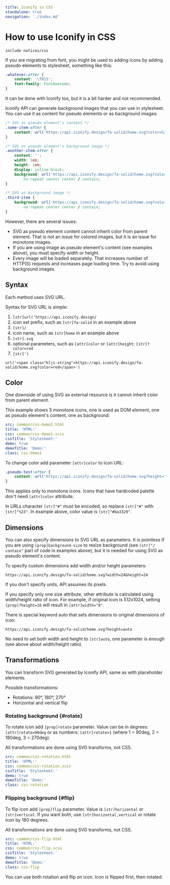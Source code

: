 ```yaml
title: Iconify in CSS
standalone: true
navigation: './index.md'
```

# How to use Iconify in CSS

`include notices/css`

If you are migrating from font, you might be used to adding icons by adding pseudo elements to stylesheet, something like this:

```css
.whatever:after {
	content: '\f015';
	font-family: FontAwesome;
}
```

It can be done with Iconify too, but it is a bit harder and not recommended.

Iconify API can generate background images that you can use in stylesheet. You can use it as content for pseudo elements or as background images:

```css
/* SVG as pseudo element's content */
.some-item:after {
	content: url('https://api.iconify.design/fa-solid/home.svg?color=%23ba3329&height=16');
}

/* SVG as pseudo element's background image */
.another-item:after {
	content: '';
	width: 1em;
	height: 1em;
	display: inline-block;
	background: url('https://api.iconify.design/fa-solid/home.svg?color=%23ba3329')
		no-repeat center center / contain;
}

/* SVG as background image */
.third-item {
	background: url('https://api.iconify.design/fa-solid/home.svg?color=%23ba3329')
		no-repeat center center / contain;
}
```

However, there are several issues:

- SVG as pseudo element content cannot inherit color from parent element. That is not an issue for colored images, but it is an issue for monotone images.
- If you are using image as pseudo element's content (see examples above), you must specify width or height.
- Every image will be loaded separately. That increases number of HTTP(S) requests and increases page loading time. Try to avoid using background images.

## Syntax

Each method uses SVG URL.

Syntax for SVG URL is simple:

1. `[str]url('https://api.iconify.design/`
2. icon set prefix, such as `[str]fa-solid` in an example above
3. `[str]/`
4. icon name, such as `[str]home` in an example above
5. `[str].svg`
6. optional parameters, such as `[attr]color` or `[attr]height`: `[str]?color=red`
7. `[str]')`

```raw
url('<span class="hljs-string">https://api.iconify.design/fa-solid/home.svg?color=red</span>')
```

## Color

One downside of using SVG as external resource is it cannot inherit color from parent element.

This example shows 3 monotone icons, one is used as DOM element, one as pseudo element's content, one as background:

```yaml
src: common/css-demo1.html
title: 'HTML:'
css: common/css-demo1.scss
cssTitle: 'Stylesheet:'
demo: true
demoTitle: 'Demo:'
class: css-demo1
```

To change color add parameter `[attr]color` to icon URL:

```css
.pseudo-test:after {
	content: url('https://api.iconify.design/fa-solid/home.svg?height=16&color=%23ba3329');
}
```

This applies only to monotone icons. Icons that have hardcoded palette don't need `[attr]color` attribute.

In URLs character `[str]"#"` must be encoded, so replace `[str]"#"` with `[str]"%23"`. In example above, color value is `[str]"#ba3329"`.

## Dimensions

You can also specify dimensions to SVG URL as parameters. It is pointless if you are using `[prop]background-size` to resize background (see `[str]"/ contain"` part of code in examples above), but it is needed for using SVG as pseudo element's content.

To specify custom dimensions add width and/or height parameters:

```raw
https://api.iconify.design/fa-solid/home.svg?width=24&height=24
```

If you don't specify units, API assumes its pixels.

If you specify only one size attribute, other attribute is calculated using width/height ratio of icon. For example, if original icon is 512x1024, setting `[prop]?height=16` will result in `[attr]width="8"`.

There is special keyword auto that sets dimensions to original dimensions of icon:

```raw
https://api.iconify.design/fa-solid/home.svg?height=auto
```

No need to set both width and height to `[str]auto`, one parameter is enough (see above about width/height ratio).

## Transformations

You can transform SVG generated by Iconify API, same as with placeholder elements.

Possible transformations:

- Rotations: 90°, 180°, 270°
- Horizontal and vertical flip

### Rotating background {#rotate}

To rotate icon add `[prop]rotate` parameter. Value can be in degrees: `[attr]rotate=90deg` or as numbers: `[attr]rotate=1` (where 1 = 90deg, 2 = 180deg, 3 = 270deg).

All transformations are done using SVG transforms, not CSS.

```yaml
src: common/css-rotation.html
title: 'HTML:'
css: common/css-rotation.scss
cssTitle: 'Stylesheet:'
demo: true
demoTitle: 'Demo:'
class: css-rotation
```

### Flipping background {#flip}

To flip icon add `[prop]flip` parameter. Value is `[str]horizontal` or `[str]vertical`. If you want both, use `[str]horizontal,vertical` or rotate icon by 180 degrees.

All transformations are done using SVG transforms, not CSS.

```yaml
src: common/css-flip.html
title: 'HTML:'
css: common/css-flip.scss
cssTitle: 'Stylesheet:'
demo: true
demoTitle: 'Demo:'
class: css-flip
```

You can use both rotation and flip on icon. Icon is flipped first, then rotated.
